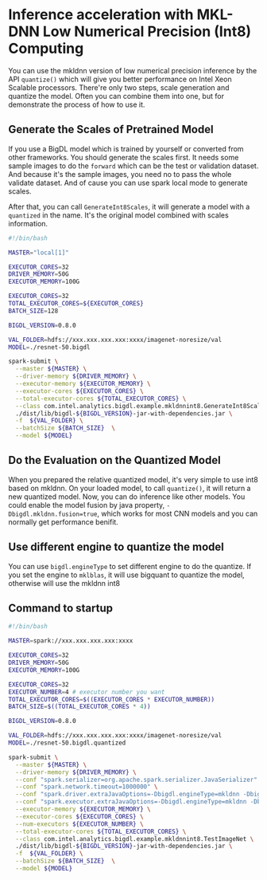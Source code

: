 # Inference acceleration with MKL-DNN Low Numerical Precision (Int8) Computing

You can use the mkldnn version of low numerical precision inference by the
API `quantize()` which will give you better performance on Intel Xeon Scalable
processors. There're only two steps, scale generation and quantize the model.
Often you can combine them into one, but for demonstrate the process of how to
use it.

## Generate the Scales of Pretrained Model

If you use a BigDL model which is trained by yourself or converted from other
frameworks. You should generate the scales first. It needs some sample images
to do the `forward` which can be the test or validation dataset. And because
it's the sample images, you need no to pass the whole validate dataset. And of
cause you can use spark local mode to generate scales.

After that, you can call `GenerateInt8Scales`, it will generate a model with
a `quantized` in the name. It's the original model combined with scales information.

```bash
#!/bin/bash

MASTER="local[1]"

EXECUTOR_CORES=32
DRIVER_MEMORY=50G
EXECUTOR_MEMORY=100G

EXECUTOR_CORES=32
TOTAL_EXECUTOR_CORES=${EXECUTOR_CORES}
BATCH_SIZE=128

BIGDL_VERSION=0.8.0

VAL_FOLDER=hdfs://xxx.xxx.xxx.xxx:xxxx/imagenet-noresize/val
MODEL=./resnet-50.bigdl

spark-submit \
  --master ${MASTER} \
  --driver-memory ${DRIVER_MEMORY} \
  --executor-memory ${EXECUTOR_MEMORY} \
  --executor-cores ${EXECUTOR_CORES} \
  --total-executor-cores ${TOTAL_EXECUTOR_CORES} \
  --class com.intel.analytics.bigdl.example.mkldnnint8.GenerateInt8Scales \
  ./dist/lib/bigdl-${BIGDL_VERSION}-jar-with-dependencies.jar \
  -f  ${VAL_FOLDER} \
  --batchSize ${BATCH_SIZE}  \
  --model ${MODEL}
```

## Do the Evaluation on the Quantized Model

When you prepared the relative quantized model, it's very simple to use int8 based
on mkldnn. On your loaded model, to call `quantize()`, it will return a new
quantized model. Now, you can do inference like other models. You could enable the
model fusion by java property, `-Dbigdl.mkldnn.fusion=true`, which works for most
CNN models and you can normally get performance benifit.

## Use different engine to quantize the model

You can use `bigdl.engineType` to set different engine to do the quantize. If you
set the engine to `mklblas`, it will use bigquant to quantize the model, otherwise
will use the mkldnn int8

## Command to startup

```bash
#!/bin/bash

MASTER=spark://xxx.xxx.xxx.xxx:xxxx

EXECUTOR_CORES=32
DRIVER_MEMORY=50G
EXECUTOR_MEMORY=100G

EXECUTOR_CORES=32
EXECUTOR_NUMBER=4 # executor number you want
TOTAL_EXECUTOR_CORES=$((EXECUTOR_CORES * EXECUTOR_NUMBER))
BATCH_SIZE=$((TOTAL_EXECUTOR_CORES * 4))

BIGDL_VERSION=0.8.0

VAL_FOLDER=hdfs://xxx.xxx.xxx.xxx:xxxx/imagenet-noresize/val
MODEL=./resnet-50.bigdl.quantized

spark-submit \
  --master ${MASTER} \
  --driver-memory ${DRIVER_MEMORY} \
  --conf "spark.serializer=org.apache.spark.serializer.JavaSerializer" \
  --conf "spark.network.timeout=1000000" \
  --conf "spark.driver.extraJavaOptions=-Dbigdl.engineType=mkldnn -Dbigdl.mkldnn.fusion=true" \
  --conf "spark.executor.extraJavaOptions=-Dbigdl.engineType=mkldnn -Dbigdl.mkldnn.fusion=true" \
  --executor-memory ${EXECUTOR_MEMORY} \
  --executor-cores ${EXECUTOR_CORES} \
  --num-executors ${EXECUTOR_NUMBER} \
  --total-executor-cores ${TOTAL_EXECUTOR_CORES} \
  --class com.intel.analytics.bigdl.example.mkldnnint8.TestImageNet \
  ./dist/lib/bigdl-${BIGDL_VERSION}-jar-with-dependencies.jar \
  -f  ${VAL_FOLDER} \
  --batchSize ${BATCH_SIZE}  \
  --model ${MODEL}
```
